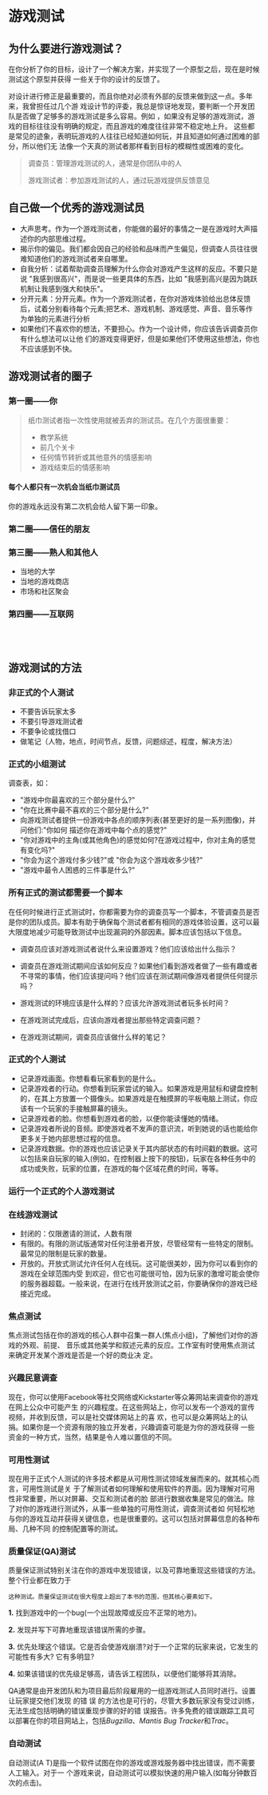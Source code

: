 # 游戏测试

## 为什么要进行游戏测试？

在你分析了你的目标，设计了一个解决方案，并实现了一个原型之后，现在是时候测试这个原型并获得 一些关于你的设计的反馈了。

对设计进行修正是最重要的，而且你绝对必须有外部的反馈来做到这一点。多年来，我曾担任过几个游 戏设计节的评委，我总是惊讶地发现，要判断一个开发团队是否做了足够多的游戏测试是多么容易。例如 ，如果没有足够的游戏测试，游戏的目标往往没有明确的规定，而且游戏的难度往往非常不稳定地上升。 这些都是常见的迹象，表明玩游戏的人往往已经知道如何玩，并且知道如何通过困难的部分，所以他们无 法像一个天真的测试者那样看到目标的模糊性或困难的变化。

> 调查员：管理游戏测试的人，通常是你团队中的人
>
> 游戏测试者：参加游戏测试的人，通过玩游戏提供反馈意见



## 自己做一个优秀的游戏测试员

- 大声思考。作为一个游戏测试者，你能做的最好的事情之一是在游戏时大声描述你的内部思维过程。
- 揭示你的偏见。我们都会因自己的经验和品味而产生偏见，但调查人员往往很难知道他们的游戏测试者来自哪里。
- 自我分析：试着帮助调查员理解为什么你会对游戏产生这样的反应。不要只是说 "我感到很高兴"，而是说一些更具体的东西，比如 "我感到高兴是因为跳跃机制让我感到强大和快乐"。
- 分开元素：分开元素。作为一个游戏测试者，在你对游戏体验给出总体反馈后，试着分别看待每个元素;把艺术、游戏机制、游戏感觉、声音、音乐等作为单独的元素进行分析
- 如果他们不喜欢你的想法，不要担心。作为一个设计师，你应该告诉调查员你有什么想法可以让他 们的游戏变得更好，但是如果他们不使用这些想法，你也不应该感到不快。

## 游戏测试者的圈子

### 第一圈——你

> 纸巾测试者指一次性使用就被丢弃的测试员。在几个方面很重要：
>
> - 教学系统
> - 前几个关卡
> - 任何情节转折或其他意外的情感影响
> - 游戏结束后的情感影响

#### 每个人都只有一次机会当纸巾测试员

你的游戏永远没有第二次机会给人留下第一印象。

### 第二圈——信任的朋友

### 第三圈——熟人和其他人

- 当地的大学
- 当地的游戏商店
- 市场和社区聚会

### 第四圈——互联网

<br/>

<br/>

## 游戏测试的方法

### 非正式的个人测试

- 不要告诉玩家太多
- 不要引导游戏测试者
- 不要争论或找借口
- 做笔记（人物，地点，时间节点，反馈，问题综述，程度，解决方法）

### 正式的小组测试

调查表，如：

- "游戏中你最喜欢的三个部分是什么?"
- "你在比赛中最不喜欢的三个部分是什么?"
- 向游戏测试者提供一份游戏中各点的顺序列表(甚至更好的是一系列图像)，并问他们:"你如何 描述你在游戏中每个点的感觉?"
- "你对游戏中的主角(或其他角色)的感觉如何?在游戏过程中，你对主角的感觉有变化吗?" 
- "你会为这个游戏付多少钱?"或 "你会为这个游戏收多少钱?"
- "游戏中最令人困惑的三件事是什么?"

### 所有正式的测试都需要一个脚本

在任何时候进行正式测试时，你都需要为你的调查员写一个脚本，不管调查员是否是你的团队成员。脚本有助于确保每个测试者都有相同的游戏体验设置，这可以最大限度地减少可能导致测试中出现漏洞的外部因素。脚本应该包括以下信息。

- 调查员应该对游戏测试者说什么来设置游戏？他们应该给出什么指示？
- 调查员在游戏测试期间应该如何反应？如果他们看到游戏者做了一些有趣或者不寻常的事情，他们应该提问吗？他们应该在测试期间像游戏者提供任何提示吗？

- 游戏测试的环境应该是什么样的？应该允许游戏测试者玩多长时间？
- 在游戏测试完成后，应该向游戏者提出那些特定调查问题？
- 在游戏测试期间，调查员应该做什么样的笔记？

### 正式的个人测试

- 记录游戏画面。你想看看玩家看到的是什么。 
- 记录游戏者的行动。你想看到玩家尝试的输入。如果游戏是用鼠标和键盘控制的，在其上方放置一个摄像头。如果游戏是在触摸屏的平板电脑上测试，你应该有一个玩家的手接触屏幕的镜头。
- 记录游戏者的脸。你想看到游戏者的脸，以便你能读懂她的情绪。
- 记录游戏者所说的音频。即使游戏者不发声的意识流，听到她说的话也能给你更多关于她内部思想过程的信息。
- 记录游戏数据。你的游戏也应该记录关于其内部状态的有时间戳的数据。这可以包括来自玩家的输入(例如，在控制器上按下的按钮)，玩家在各种任务中的成功或失败，玩家的位置，在游戏的每个区域花费的时间，等等。

### 运行一个正式的个人游戏测试

### 在线游戏测试

- 封闭的：仅限邀请的测试，人数有限
- 有限的。有限的测试版通常对任何注册者开放，尽管经常有一些特定的限制。最常见的限制是玩家的数量。
- 开放的。开放式测试允许任何人在线玩。这可能很美妙，因为你可以看到你的游戏在全球范围内受 到欢迎，但它也可能很可怕，因为玩家的激增可能会使你的服务器超载。一般来说，在进行在线开放测试之前，你要确保你的游戏已经接近完成。

### 焦点测试

焦点测试包括在你的游戏的核心人群中召集一群人(焦点小组)，了解他们对你的游戏的外观、前提、 音乐或其他美学和叙述元素的反应。工作室有时使用焦点测试来确定开发某个游戏是否是一个好的商业决 定。

### 兴趣民意调查

现在，你可以使用Facebook等社交网络或Kickstarter等众筹网站来调查你的游戏在网上公众中可能产生 的兴趣程度。在这些网站上，你可以发布一个游戏的宣传视频，并收到反馈，可以是社交媒体网站上的喜 欢，也可以是众筹网站上的认捐。如果你是一个资源有限的独立开发者，兴趣调查可能是为你的游戏获得 一些资金的一种方式，当然，结果是令人难以置信的不同。

### 可用性测试

现在用于正式个人测试的许多技术都是从可用性测试领域发展而来的。就其核心而言，可用性测试是关 于了解测试者如何理解和使用软件的界面。因为理解对可用性非常重要，所以对屏幕、交互和测试者的脸 部进行数据收集是常见的做法。除了对你的游戏进行测试外，从事一些单独的可用性测试，调查测试者如 何轻松地与你的游戏互动并获得关键信息，也是很重要的。这可以包括对屏幕信息的各种布局、几种不同 的控制配置等的测试。

### 质量保证(**QA**)测试 

质量保证测试特别关注在你的游戏中发现错误，以及可靠地重现这些错误的方法。整个行业都在致力于

```
这种测试。质量保证测试在很大程度上超出了本书的范围，但其核心要素如下。
```

**1.** 找到游戏中的一个bug(一个出现故障或反应不正常的地方)。 

**2.** 发现并写下可靠地重现该错误所需的步骤。

**3.** 优先处理这个错误。它是否会使游戏崩溃?对于一个正常的玩家来说，它发生的可能性有多大? 它有多明显?

**4.** 如果该错误的优先级足够高，请告诉工程团队，以便他们能够将其消除。

QA通常是由开发团队和为项目最后阶段雇用的一组游戏测试人员同时进行。设置让玩家提交他们发现 的错 误 的方法也是可行的，尽管大多数玩家没有受过训练，无法生成包括明确的错误重现步骤的好的错 误报告。许多免费的错误跟踪工具可以部署在你的项目网站上，包括*Bugzilla*、*Mantis Bug Tracker*和*Trac*。

### 自动测试

自动测试(A T)是指一个软件试图在你的游戏或游戏服务器中找出错误，而不需要人工输入。对于一 个游戏来说，自动测试可以模拟快速的用户输入(如每分钟数百次的点击)。